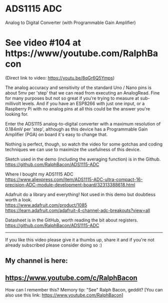 # ADS1115 ADC
Analog to Digital Converter (with Programmable Gain Amplifier)

# See video #104 at https://www/youtube.com/RalphBacon
(Direct link to video: https://youtu.be/8qGr6Q5Ymps)

The analog accuracy and sensitivity of the standard Uno / Nano pins is about 5mv per 'step' that we can read from executing
an AnalogRead. Fine for many purposes but not so great if you're trying to measure at sub-millivolt levels. And if you have an
ESP8266 with just one input, or a Raspberry Pi with no analog pins at all this could be the answer you're looking for.

Enter the ADS1115 analog-to-digital converter with a maximum resolution of 0.184mV per 'step', although as this device has a
Programmable Gain Amplifier (PGA) on board it's easy to change that.

Nothing is perfect, though, so watch the video for some gotchas and coding techniques we can use to maximize the usefulness
of this device.

Sketch used in the demo (including the averaging function) is in the Github.  
https://github.com/RalphBacon/ADS1115-ADC

Where I bought my ADS1115 ADC  
https://www.aliexpress.com/item/ADS1115-ADC-ultra-compact-16-precision-ADC-module-development-board/32313388618.html

Adafruit do a library and everything! Not used in this demo but doubtless worth a look.  
https://www.adafruit.com/product/1085  
https://learn.adafruit.com/adafruit-4-channel-adc-breakouts?view=all

Datasheet is in the GitHub, worth reading the bit about registers.  
https://github.com/RalphBacon/ADS1115-ADC

---

If you like this video please give it a thumbs up, share it and if you're not already subscribed please consider doing so :)

My channel is here:
------------------------------------------------------------------
https://www.youtube.com/c/RalphBacon
------------------------------------------------------------------ 
How can I remember this? Memory tip: "See" Ralph Bacon, geddit?
[You can also use this link: https://www.youtube.com/RalphBacon]

